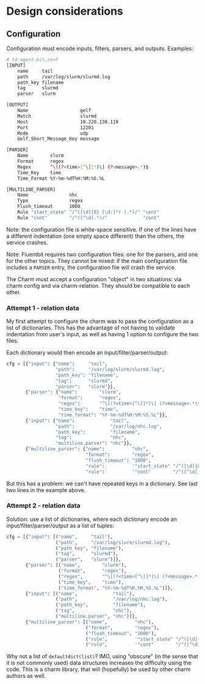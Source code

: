 # Design considerations

## Configuration

Configuration must encode inputs, filters, parsers, and outputs. Examples:

```bash
# td-agent-bit.conf
[INPUT]
    name     tail
    path     /var/log/slurm/slurmd.log
    path_key filename
    tag      slurmd
    parser   slurm

[OUTPUT]
    Name                   gelf
    Match                  slurmd
    Host                   10.220.130.119
    Port                   12201
    Mode                   udp
    Gelf_Short_Message_Key message

[PARSER]
    Name        slurm
    Format      regex
    Regex       ^\[(?<time>[^\]]*)\] (?<message>.*)$
    Time_Key    time
    Time_Format %Y-%m-%dT%H:%M:%S.%L

[MULTILINE_PARSER]
    Name               nhc
    Type               regex
    Flush_timeout      1000
    Rule "start_state" "/^([\d]{8} [\d:]*) (.*)/" "cont"
    Rule "cont"        "/^([^\d].*)/"             "cont"
```

Note: the configuration file is white-space sensitive. If one of the lines have
a different indentation (one empty space different) than the others, the
service crashes.

Note: Fluentbit requires two configuration files: one for the parsers, and one
for the other topics. They cannot be mixed: if the main configuration file
includes a `PARSER` entry, the configuration file will crash the service.

The Charm must accept a configuration "object" in two situations: via charm
config and via charm-relation. They should be compatible to each other.

### Attempt 1 - relation data

My first attempt to configure the charm was to pass the configuration as a list
of dictionaries. This has the advantage of not having to validate indentation
from user's input, as well as having 1 option to configure the two files.

Each dictionary would then encode an input/filter/parser/output:

```python
cfg = [{"input": {"name":     "tail",
                  "path":     "/var/log/slurm/slurmd.log",
                  "path_key": "filename",
                  "tag":      "slurmd",
                  "parser":   "slurm"}},
       {"parser": {"name":        "slurm",
                   "format":      "regex",
                   "regex":       "^\[(?<time>[^\]]*)\] (?<message>.*)$",
                   "time_key":    "time",
                   "time_format": "%Y-%m-%dT%H:%M:%S.%L"}},
       {"input": {"name":             "tail",
                  "path":             "/var/log/nhc.log",
                  "path_key":         "filename",
                  "tag":              "nhc",
                  "multiline.parser": "nhc"}},
       {"multiline_parser": {"name":          "nhc",
                             "format":        "regex",
                             "flush_timeout": "1000",
                             "rule":          '"start_state" "/^([\d]{8} [\d:]*) (.*)/" "cont"',
                             "rule":          '"cont"        "/^([^\d].*)/"             "cont"'}}]
```

But this has a problem: we can't have repeated keys in a dictionary. See last
two lines in the example above.

### Attempt 2 - relation data

Solution: use a list of dictionaries, where each dictionary encode an
input/filter/parser/output as a list of tuples:

```python
cfg = [{"input": [("name",     "tail"),
                  ("path",     "/var/log/slurm/slurmd.log"),
                  ("path_key", "filename"),
                  ("tag",      "slurmd"),
                  ("parser",   "slurm")]},
       {"parser": [("name",        "slurm"),
                   ("format",      "regex"),
                   ("regex",       "^\[(?<time>[^\]]*)\] (?<message>.*)$"),
                   ("time_key",    "time"),
                   ("time_format", "%Y-%m-%dT%H,%M,%S.%L")]},
       {"input": [("name",             "tail"),
                  ("path",             "/var/log/nhc.log"),
                  ("path_key",         "filename"),
                  ("tag",              "nhc"),
                  ("multiline.parser", "nhc")]},
       {"multiline_parser": [("name",          "nhc"),
                             ("format",        "regex"),
                             ("flush_timeout", "1000"),
                             ("rule",          '"start_state" "/^([\d]{8} [\d:]*) (.*)/" "cont"'),
                             ("rule",          '"cont"        "/^([^\d].*)/"             "cont"')]}]
```

Why not a list of `defaultdict(list)`? IMO, using "obscure" (in the sense that
it is not commonly used) data structures increases the difficulty using the
code. This is a charm library, that will (hopefully) be used by other charm
authors as well.
